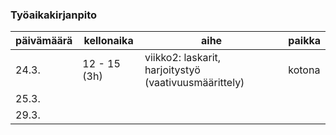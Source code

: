 ### **Työaikakirjanpito**

päivämäärä | kellonaika | aihe | paikka
------------ | ------------- | ------------ | ------------
24.3. | 12 - 15 (3h) | viikko2: laskarit, harjoitystyö (vaativuusmäärittely) | kotona
25.3. | 
29.3. | 
